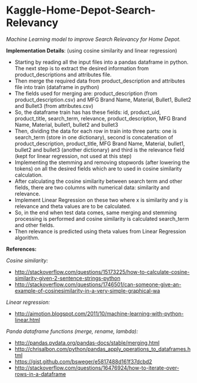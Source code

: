 # Kaggle-Home-Depot-Search-Relevancy
*Machine Learning model to improve Search Relevancy for Home Depot.*

**Implementation Details**: (using cosine similarity and linear regression)
* Starting by reading all the input files into a pandas dataframe in python. The next step is to
extract the desired information from product_descriptions and attributes file.
* Then merge the required data from product_description and attributes file into train (dataframe
in python)
* The fields used for merging are: product_description (from product_description.csv) and MFG
Brand Name, Material, Bullet1, Bullet2 and Bullet3 (from attributes.csv)
* So, the dataframe train has has these fields: id, product_uid, product_title, search_term,
relevance, product_description, MFG Brand Name, Material, bullet1, bullet2 and bullet3
* Then, dividing the data for each row in train into three parts: one is search_term (store in one
dictionary), second is concatenation of product_description, product_title, MFG Brand Name,
Material, bullet1, bullet2 and bullet3 (another dictionary) and third is the relevance field (kept
for linear regression, not used at this step)
* Implementing the stemming and removing stopwords (after lowering the tokens) on all the
desired fields which are to used in cosine similarity calculation.
* After calculating the cosine similarity between search term and other fields, there are two
columns with numerical data: similarity and relevance.
* Implement Linear Regression on these two where x is similarity and y is relevance and theta
values are to be calculated.
* So, in the end when test data comes, same merging and stemming processing is performed and
cosine similarity is calculated search_term and other fields.
* Then relevance is predicted using theta values from Linear Regression algorithm.


**References:**

*Cosine similarity:*
* http://stackoverflow.com/questions/15173225/how-to-calculate-cosine-similarity-given-2-sentence-strings-python
* http://stackoverflow.com/questions/1746501/can-someone-give-an-example-of-cosinesimilarity-in-a-very-simple-graphical-wa

*Linear regression:*
* http://aimotion.blogspot.com/2011/10/machine-learning-with-python-linear.html

*Panda dataframe functions (merge, rename, lambda):*
* http://pandas.pydata.org/pandas-docs/stable/merging.html
* http://chrisalbon.com/python/pandas_apply_operations_to_dataframes.html
* https://gist.github.com/bsweger/e5817488d161f37dcbd2
* http://stackoverflow.com/questions/16476924/how-to-iterate-over-rows-in-a-dataframe
